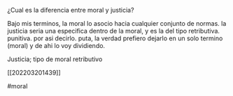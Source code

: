 ¿Cual es la diferencia entre moral y justicia?

Bajo mis terminos, la moral lo asocio hacia cualquier conjunto de normas. la justicia seria una especifica dentro de la moral, y es la del tipo retributiva. punitiva. por asi decirlo.
puta, la verdad prefiero dejarlo en un solo termino (moral) y de ahi lo voy dividiendo.

Justicia; tipo de moral retributivo

[[202203201439]]

#moral 